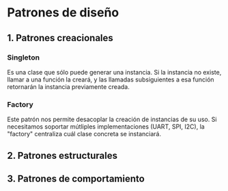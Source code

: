 # Patrones de diseño

## 1. Patrones creacionales

### Singleton

Es una clase que sólo puede generar una instancia.
Si la instancia no existe, llamar a una función la creará, y las llamadas subsiguientes a esa función retornarán la instancia previamente creada.

### Factory

Este patrón nos permite desacoplar la creación de instancias de su uso. Si necesitamos soportar mútliples implementaciones (UART, SPI, I2C), la "factory" centraliza cuál clase concreta se instanciará.

## 2. Patrones estructurales

## 3. Patrones de comportamiento

